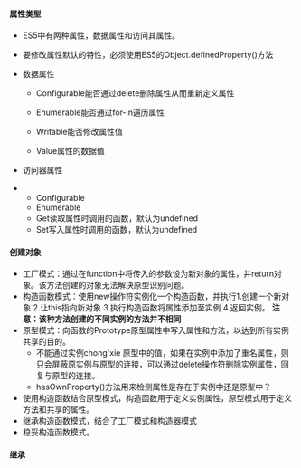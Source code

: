#### 属性类型

* ES5中有两种属性，数据属性和访问其属性。
* 要修改属性默认的特性，必须使用ES5的Object.definedProperty\(\)方法
* 数据属性

  * Configurable能否通过delete删除属性从而重新定义属性
  * Enumerable能否通过for-in遍历属性

  * Writable能否修改属性值

  * Value属性的数据值

* 访问器属性

* * Configurable
  * Enumerable
  * Get读取属性时调用的函数，默认为undefined
  * Set写入属性时调用的函数，默认为undefined

#### 创建对象

* 工厂模式：通过在function中将传入的参数设为新对象的属性，并return对象。该方法创建的对象无法解决原型识别问题。
* 构造函数模式：使用new操作符实例化一个构造函数，并执行1.创建一个新对象 2.让this指向新对象 3.执行构造函数将属性添加至实例 4.返回实例。 **注意：该种方法创建的不同实例的方法并不相同**
* 原型模式：向函数的Prototype原型属性中写入属性和方法，以达到所有实例共享的目的。
  * 不能通过实例chong'xie 原型中的值，如果在实例中添加了重名属性，则只会屏蔽原实例与原型的连接，可以通过delete操作符删除实例属性，回复与原型的连接。
  * hasOwnProperty\(\)方法用来检测属性是存在于实例中还是原型中？
* 使用构造函数结合原型模式，构造函数用于定义实例属性，原型模式用于定义方法和共享的属性。
* 继承构造函数模式，结合了工厂模式和构造器模式
* 稳妥构造函数模式。

#### 继承



